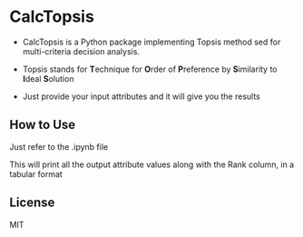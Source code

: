 # CalcTopsis

* CalcTopsis is a Python package implementing Topsis method sed for multi-criteria decision analysis.
* Topsis stands for **T**echnique for **O**rder of **P**reference by **S**imilarity to **I**deal **S**olution

* Just provide your input attributes and it will give you the results

## How to Use

<!-- In the commandline, you can write as -
`$ python topsis.py <path to input_data_file_name> <weights as strings> <impacts as strings> <result_file_name>`

E.g for input data file as data.csv, command will be like
`$ python topsis.py data.csv "1,1,1,1" "+,+,-,+" output.csv` -->

Just refer to the .ipynb file

This will print all the output attribute values along with the Rank column, in a tabular format

## License
MIT